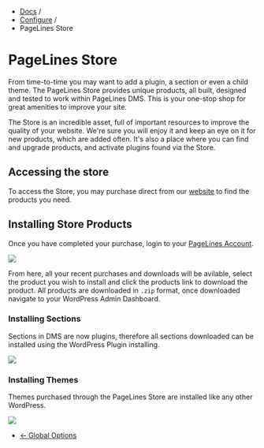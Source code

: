 <div class="row-fluid">
	<div class="span12">
		<ul class="breadcrumb">
  			<li><a href="http://docs.pagelines.com/">Docs</a> <span class="divider">/</span></li>
  			<li><a href="http://docs.pagelines.com/configure">Configure</a> <span class="divider">/</span></li>
  			<li class="active">PageLines Store</li>
		</ul>
	</div>
</div>

# PageLines Store #

From time-to-time you may want to add a plugin, a section or even a child theme. The PageLines Store provides unique products, all built, designed and tested to work within PageLines DMS. This is your one-stop shop for great amenities to improve your site.

The Store is an incredible asset, full of important resources to improve the quality of your website. We're sure you will enjoy it and keep an eye on it for new products, which are added often.  It's also a place where you can find and upgrade products, and activate plugins found via the Store.

## Accessing the store ##

To access the Store, you may purchase direct from our [website](http://www.pagelines.com/shop) to find the products you need.

## Installing Store Products ##

Once you have completed your purchase, login to your [PageLines Account](http://www.pagelines.com/my-account/).

![](https://raw.github.com/pagelines/Docs/master/gh-pages-template/public/img/account-page.jpg)

From here, all your recent purchases and downloads will be avilable, select the product you wish to install and click the products link to download the product. All products are downloaded in `.zip` format, once downloaded navigate to your WordPress Admin Dashboard.

### Installing Sections ###

Sections in DMS are now plugins, therefore all sections downloaded can be installed using the WordPress Plugin installing.

![](https://raw.github.com/pagelines/Docs/master/gh-pages-template/public/img/install-plugins-sections.jpg)

### Installing Themes ###

Themes purchased through the PageLines Store are installed like any other WordPress.

![](https://raw.github.com/pagelines/Docs/master/gh-pages-template/public/img/install-themes.jpg)

<div class="row-fluid">
	<div class="span12">
		<ul class="pager">
			<li class="pull-left"><a href="http://docs.pagelines.com/configure/global-options">&larr; Global Options</a></li>
  		</ul>
	</div>
</div>
